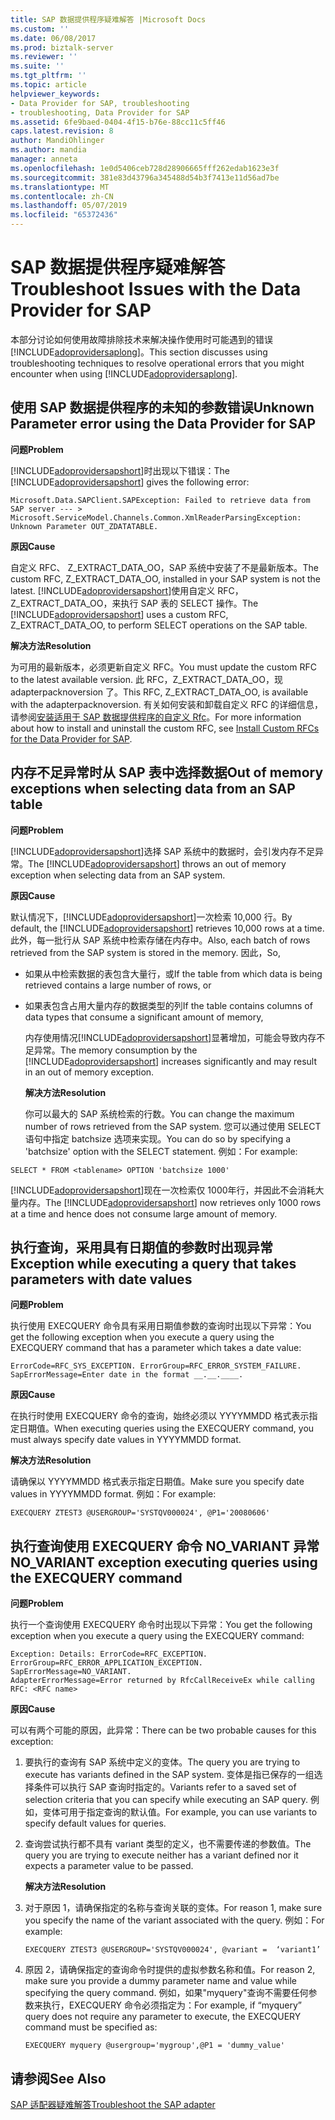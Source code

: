 ```yaml
---
title: SAP 数据提供程序疑难解答 |Microsoft Docs
ms.custom: ''
ms.date: 06/08/2017
ms.prod: biztalk-server
ms.reviewer: ''
ms.suite: ''
ms.tgt_pltfrm: ''
ms.topic: article
helpviewer_keywords:
- Data Provider for SAP, troubleshooting
- troubleshooting, Data Provider for SAP
ms.assetid: 6fe9baed-0404-4f15-b76e-88cc11c5ff46
caps.latest.revision: 8
author: MandiOhlinger
ms.author: mandia
manager: anneta
ms.openlocfilehash: 1e0d5406ceb728d28906665fff262edab1623e3f
ms.sourcegitcommit: 381e83d43796a345488d54b3f7413e11d56ad7be
ms.translationtype: MT
ms.contentlocale: zh-CN
ms.lasthandoff: 05/07/2019
ms.locfileid: "65372436"
---
```

# <a name="troubleshoot-issues-with-the-data-provider-for-sap"></a><span data-ttu-id="f9f95-102">SAP 数据提供程序疑难解答</span><span class="sxs-lookup"><span data-stu-id="f9f95-102">Troubleshoot Issues with the Data Provider for SAP</span></span>
<span data-ttu-id="f9f95-103">本部分讨论如何使用故障排除技术来解决操作使用时可能遇到的错误[!INCLUDE[adoprovidersaplong](../../includes/adoprovidersaplong-md.md)]。</span><span class="sxs-lookup"><span data-stu-id="f9f95-103">This section discusses using troubleshooting techniques to resolve operational errors that you might encounter when using [!INCLUDE[adoprovidersaplong](../../includes/adoprovidersaplong-md.md)].</span></span>  
  
##  <a name="BKMK_SAPUnknownParam"></a> <span data-ttu-id="f9f95-104">使用 SAP 数据提供程序的未知的参数错误</span><span class="sxs-lookup"><span data-stu-id="f9f95-104">Unknown Parameter error using the Data Provider for SAP</span></span>  
 <span data-ttu-id="f9f95-105">**问题**</span><span class="sxs-lookup"><span data-stu-id="f9f95-105">**Problem**</span></span>  
  
 <span data-ttu-id="f9f95-106">[!INCLUDE[adoprovidersapshort](../../includes/adoprovidersapshort-md.md)]时出现以下错误：</span><span class="sxs-lookup"><span data-stu-id="f9f95-106">The [!INCLUDE[adoprovidersapshort](../../includes/adoprovidersapshort-md.md)] gives the following error:</span></span>  
  
```  
Microsoft.Data.SAPClient.SAPException: Failed to retrieve data from SAP server --- > Microsoft.ServiceModel.Channels.Common.XmlReaderParsingException: Unknown Parameter OUT_ZDATATABLE.  
```  
  
 <span data-ttu-id="f9f95-107">**原因**</span><span class="sxs-lookup"><span data-stu-id="f9f95-107">**Cause**</span></span>  
  
 <span data-ttu-id="f9f95-108">自定义 RFC、 Z_EXTRACT_DATA_OO，SAP 系统中安装了不是最新版本。</span><span class="sxs-lookup"><span data-stu-id="f9f95-108">The custom RFC, Z_EXTRACT_DATA_OO, installed in your SAP system is not the latest.</span></span> <span data-ttu-id="f9f95-109">[!INCLUDE[adoprovidersapshort](../../includes/adoprovidersapshort-md.md)]使用自定义 RFC，Z_EXTRACT_DATA_OO，来执行 SAP 表的 SELECT 操作。</span><span class="sxs-lookup"><span data-stu-id="f9f95-109">The [!INCLUDE[adoprovidersapshort](../../includes/adoprovidersapshort-md.md)] uses a custom RFC, Z_EXTRACT_DATA_OO, to perform SELECT operations on the SAP table.</span></span>  
  
 <span data-ttu-id="f9f95-110">**解决方法**</span><span class="sxs-lookup"><span data-stu-id="f9f95-110">**Resolution**</span></span>  
  
 <span data-ttu-id="f9f95-111">为可用的最新版本，必须更新自定义 RFC。</span><span class="sxs-lookup"><span data-stu-id="f9f95-111">You must update the custom RFC to the latest available version.</span></span> <span data-ttu-id="f9f95-112">此 RFC，Z_EXTRACT_DATA_OO，现 adapterpacknoversion 了。</span><span class="sxs-lookup"><span data-stu-id="f9f95-112">This RFC, Z_EXTRACT_DATA_OO, is available with the adapterpacknoversion.</span></span> <span data-ttu-id="f9f95-113">有关如何安装和卸载自定义 RFC 的详细信息，请参阅[安装适用于 SAP 数据提供程序的自定义 Rfc](../../adapters-and-accelerators/adapter-sap/install-custom-rfcs-for-the-data-provider-for-sap.md)。</span><span class="sxs-lookup"><span data-stu-id="f9f95-113">For more information about how to install and uninstall the custom RFC, see [Install Custom RFCs for the Data Provider for SAP](../../adapters-and-accelerators/adapter-sap/install-custom-rfcs-for-the-data-provider-for-sap.md).</span></span>
  
##  <a name="BKMK_SAPOOM"></a> <span data-ttu-id="f9f95-114">内存不足异常时从 SAP 表中选择数据</span><span class="sxs-lookup"><span data-stu-id="f9f95-114">Out of memory exceptions when selecting data from an SAP table</span></span>  
 <span data-ttu-id="f9f95-115">**问题**</span><span class="sxs-lookup"><span data-stu-id="f9f95-115">**Problem**</span></span>  
  
 <span data-ttu-id="f9f95-116">[!INCLUDE[adoprovidersapshort](../../includes/adoprovidersapshort-md.md)]选择 SAP 系统中的数据时，会引发内存不足异常。</span><span class="sxs-lookup"><span data-stu-id="f9f95-116">The [!INCLUDE[adoprovidersapshort](../../includes/adoprovidersapshort-md.md)] throws an out of memory exception when selecting data from an SAP system.</span></span>  
  
 <span data-ttu-id="f9f95-117">**原因**</span><span class="sxs-lookup"><span data-stu-id="f9f95-117">**Cause**</span></span>  
  
 <span data-ttu-id="f9f95-118">默认情况下，[!INCLUDE[adoprovidersapshort](../../includes/adoprovidersapshort-md.md)]一次检索 10,000 行。</span><span class="sxs-lookup"><span data-stu-id="f9f95-118">By default, the [!INCLUDE[adoprovidersapshort](../../includes/adoprovidersapshort-md.md)] retrieves 10,000 rows at a time.</span></span> <span data-ttu-id="f9f95-119">此外，每一批行从 SAP 系统中检索存储在内存中。</span><span class="sxs-lookup"><span data-stu-id="f9f95-119">Also, each batch of rows retrieved from the SAP system is stored in the memory.</span></span> <span data-ttu-id="f9f95-120">因此，</span><span class="sxs-lookup"><span data-stu-id="f9f95-120">So,</span></span>  
  
- <span data-ttu-id="f9f95-121">如果从中检索数据的表包含大量行，或</span><span class="sxs-lookup"><span data-stu-id="f9f95-121">If the table from which data is being retrieved contains a large number of rows, or</span></span>  
  
- <span data-ttu-id="f9f95-122">如果表包含占用大量内存的数据类型的列</span><span class="sxs-lookup"><span data-stu-id="f9f95-122">If the table contains columns of data types that consume a significant amount of memory,</span></span>  
  
  <span data-ttu-id="f9f95-123">内存使用情况[!INCLUDE[adoprovidersapshort](../../includes/adoprovidersapshort-md.md)]显著增加，可能会导致内存不足异常。</span><span class="sxs-lookup"><span data-stu-id="f9f95-123">The memory consumption by the [!INCLUDE[adoprovidersapshort](../../includes/adoprovidersapshort-md.md)] increases significantly and may result in an out of memory exception.</span></span>  
  
  <span data-ttu-id="f9f95-124">**解决方法**</span><span class="sxs-lookup"><span data-stu-id="f9f95-124">**Resolution**</span></span>  
  
  <span data-ttu-id="f9f95-125">你可以最大的 SAP 系统检索的行数。</span><span class="sxs-lookup"><span data-stu-id="f9f95-125">You can change the maximum number of rows retrieved from the SAP system.</span></span> <span data-ttu-id="f9f95-126">您可以通过使用 SELECT 语句中指定 batchsize 选项来实现。</span><span class="sxs-lookup"><span data-stu-id="f9f95-126">You can do so by specifying a 'batchsize' option with the SELECT statement.</span></span> <span data-ttu-id="f9f95-127">例如：</span><span class="sxs-lookup"><span data-stu-id="f9f95-127">For example:</span></span>  
  
```  
SELECT * FROM <tablename> OPTION 'batchsize 1000'  
```  
  
 <span data-ttu-id="f9f95-128">[!INCLUDE[adoprovidersapshort](../../includes/adoprovidersapshort-md.md)]现在一次检索仅 1000年行，并因此不会消耗大量内存。</span><span class="sxs-lookup"><span data-stu-id="f9f95-128">The [!INCLUDE[adoprovidersapshort](../../includes/adoprovidersapshort-md.md)] now retrieves only 1000 rows at a time and hence does not consume large amount of memory.</span></span>  
  
##  <a name="BKMK_SAPQueryExcep"></a> <span data-ttu-id="f9f95-129">执行查询，采用具有日期值的参数时出现异常</span><span class="sxs-lookup"><span data-stu-id="f9f95-129">Exception while executing a query that takes parameters with date values</span></span>  
 <span data-ttu-id="f9f95-130">**问题**</span><span class="sxs-lookup"><span data-stu-id="f9f95-130">**Problem**</span></span>  
  
 <span data-ttu-id="f9f95-131">执行使用 EXECQUERY 命令具有采用日期值参数的查询时出现以下异常：</span><span class="sxs-lookup"><span data-stu-id="f9f95-131">You get the following exception when you execute a query using the EXECQUERY command that has a parameter which takes a date value:</span></span>  
  
```  
ErrorCode=RFC_SYS_EXCEPTION. ErrorGroup=RFC_ERROR_SYSTEM_FAILURE.   
SapErrorMessage=Enter date in the format __.__.____.  
```  
  
 <span data-ttu-id="f9f95-132">**原因**</span><span class="sxs-lookup"><span data-stu-id="f9f95-132">**Cause**</span></span>  
  
 <span data-ttu-id="f9f95-133">在执行时使用 EXECQUERY 命令的查询，始终必须以 YYYYMMDD 格式表示指定日期值。</span><span class="sxs-lookup"><span data-stu-id="f9f95-133">When executing queries using the EXECQUERY command, you must always specify date values in YYYYMMDD format.</span></span>  
  
 <span data-ttu-id="f9f95-134">**解决方法**</span><span class="sxs-lookup"><span data-stu-id="f9f95-134">**Resolution**</span></span>  
  
 <span data-ttu-id="f9f95-135">请确保以 YYYYMMDD 格式表示指定日期值。</span><span class="sxs-lookup"><span data-stu-id="f9f95-135">Make sure you specify date values in YYYYMMDD format.</span></span> <span data-ttu-id="f9f95-136">例如：</span><span class="sxs-lookup"><span data-stu-id="f9f95-136">For example:</span></span>  
  
```  
EXECQUERY ZTEST3 @USERGROUP='SYSTQV000024', @P1='20080606'  
```  
  
##  <a name="BKMK_SAPNOVARIANT"></a> <span data-ttu-id="f9f95-137">执行查询使用 EXECQUERY 命令 NO_VARIANT 异常</span><span class="sxs-lookup"><span data-stu-id="f9f95-137">NO_VARIANT exception executing queries using the EXECQUERY command</span></span>  
 <span data-ttu-id="f9f95-138">**问题**</span><span class="sxs-lookup"><span data-stu-id="f9f95-138">**Problem**</span></span>  
  
 <span data-ttu-id="f9f95-139">执行一个查询使用 EXECQUERY 命令时出现以下异常：</span><span class="sxs-lookup"><span data-stu-id="f9f95-139">You get the following exception when you execute a query using the EXECQUERY command:</span></span>  
  
```  
Exception: Details: ErrorCode=RFC_EXCEPTION. ErrorGroup=RFC_ERROR_APPLICATION_EXCEPTION. SapErrorMessage=NO_VARIANT.  
AdapterErrorMessage=Error returned by RfcCallReceiveEx while calling RFC: <RFC name>  
```  
  
 <span data-ttu-id="f9f95-140">**原因**</span><span class="sxs-lookup"><span data-stu-id="f9f95-140">**Cause**</span></span>  
  
 <span data-ttu-id="f9f95-141">可以有两个可能的原因，此异常：</span><span class="sxs-lookup"><span data-stu-id="f9f95-141">There can be two probable causes for this exception:</span></span>  
  
1. <span data-ttu-id="f9f95-142">要执行的查询有 SAP 系统中定义的变体。</span><span class="sxs-lookup"><span data-stu-id="f9f95-142">The query you are trying to execute has variants defined in the SAP system.</span></span> <span data-ttu-id="f9f95-143">变体是指已保存的一组选择条件可以执行 SAP 查询时指定的。</span><span class="sxs-lookup"><span data-stu-id="f9f95-143">Variants refer to a saved set of selection criteria that you can specify while executing an SAP query.</span></span> <span data-ttu-id="f9f95-144">例如，变体可用于指定查询的默认值。</span><span class="sxs-lookup"><span data-stu-id="f9f95-144">For example, you can use variants to specify default values for queries.</span></span>  
  
2. <span data-ttu-id="f9f95-145">查询尝试执行都不具有 variant 类型的定义，也不需要传递的参数值。</span><span class="sxs-lookup"><span data-stu-id="f9f95-145">The query you are trying to execute neither has a variant defined nor it expects a parameter value to be passed.</span></span>  
  
   <span data-ttu-id="f9f95-146">**解决方法**</span><span class="sxs-lookup"><span data-stu-id="f9f95-146">**Resolution**</span></span>  
  
3. <span data-ttu-id="f9f95-147">对于原因 1，请确保指定的名称与查询关联的变体。</span><span class="sxs-lookup"><span data-stu-id="f9f95-147">For reason 1, make sure you specify the name of the variant associated with the query.</span></span> <span data-ttu-id="f9f95-148">例如：</span><span class="sxs-lookup"><span data-stu-id="f9f95-148">For example:</span></span>  
  
   ```  
   EXECQUERY ZTEST3 @USERGROUP='SYSTQV000024', @variant =  ‘variant1’  
   ```  
  
4. <span data-ttu-id="f9f95-149">原因 2，请确保指定的查询命令时提供的虚拟参数名称和值。</span><span class="sxs-lookup"><span data-stu-id="f9f95-149">For reason 2, make sure you provide a dummy parameter name and value while specifying the query command.</span></span> <span data-ttu-id="f9f95-150">例如，如果"myquery"查询不需要任何参数来执行，EXECQUERY 命令必须指定为：</span><span class="sxs-lookup"><span data-stu-id="f9f95-150">For example, if “myquery” query does not require any parameter to execute, the EXECQUERY command must be specified as:</span></span>  
  
   ```  
   EXECQUERY myquery @usergroup='mygroup',@P1 = 'dummy_value'  
   ```  
  
## <a name="see-also"></a><span data-ttu-id="f9f95-151">请参阅</span><span class="sxs-lookup"><span data-stu-id="f9f95-151">See Also</span></span>  
[<span data-ttu-id="f9f95-152">SAP 适配器疑难解答</span><span class="sxs-lookup"><span data-stu-id="f9f95-152">Troubleshoot the SAP adapter</span></span>](../../adapters-and-accelerators/adapter-sap/troubleshoot-the-sap-adapter.md)